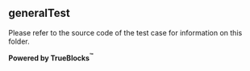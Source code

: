 ## generalTest

Please refer to the source code of the test case for information on this folder.

**Powered by TrueBlocks<sup>&trade;</sup>**

